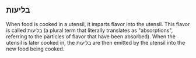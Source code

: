 ## בליעות
When food is cooked in a utensil, it imparts flavor into the utensil. This flavor is called בליעות (a plural term that literally translates as "absorptions", referring to the particles of flavor that have been absorbed). When the utensil is later cooked in, the בליעות are then emitted by the utensil into the new food being cooked.